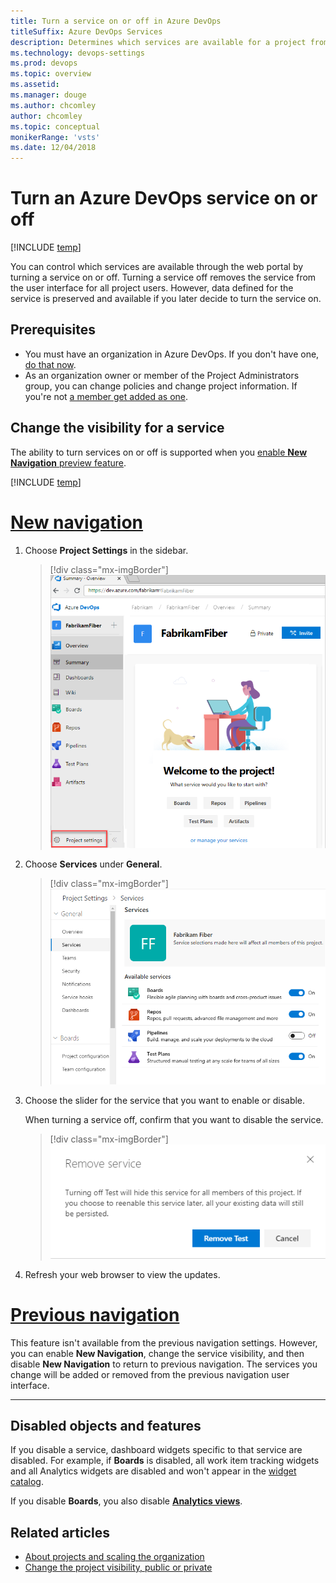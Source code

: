 ```yaml
---
title: Turn a service on or off in Azure DevOps
titleSuffix: Azure DevOps Services
description: Determines which services are available for a project from the web portal  
ms.technology: devops-settings
ms.prod: devops
ms.topic: overview
ms.assetid: 
ms.manager: douge
ms.author: chcomley
author: chcomley
ms.topic: conceptual
monikerRange: 'vsts'
ms.date: 12/04/2018
---
```


# Turn an Azure DevOps service on or off

[!INCLUDE [temp](../../_shared/version-vsts-only.md)]

You can control which services are available through the web portal by turning a service on or off. Turning a service off removes the service from the user interface for all project users. However, data defined for the service is preserved and available if you later decide to turn the service on.  

## Prerequisites

- You must have an organization in Azure DevOps. If you don't have one, [do that now](../../user-guide/sign-up-invite-teammates.md).   
- As an organization owner or member of the Project Administrators group, you can change policies and change project information. If you're not [a member get added as one](../security/set-project-collection-level-permissions.md#project-level).

## Change the visibility for a service  

The ability to turn services on or off is supported when you [enable **New Navigation** preview feature](../../project/navigation/preview-features.md). 

[!INCLUDE [temp](../../_shared/new-navigation-cloud.md)] 


# [New navigation](#tab/new-nav)  

1. Choose **Project Settings** in the sidebar.

	> [!div class="mx-imgBorder"]  
	> ![Open project settings](../../_shared/_img/settings/open-project-settings-vert-brn.png)  

0. Choose **Services** under **General**.     

	> [!div class="mx-imgBorder"]  
	> ![Project Settings>General>Services](_img/services/set-service-visibility.png)  

0. Choose the slider for the service that you want to enable or disable.  

	When turning a service off, confirm that you want to disable the service.

	> [!div class="mx-imgBorder"]  
	> ![Disable a service confirmation dialog](_img/services/remove-test-service.png)    

0. Refresh your web browser to view the updates. 


# [Previous navigation](#tab/previous-nav)

This feature isn't available from the previous navigation settings. However, you can enable **New Navigation**, change the service visibility, and then disable **New Navigation** to return to previous navigation. The services you change will be added or removed from the previous navigation user interface. 

---

## Disabled objects and features 
If you disable a service, dashboard widgets specific to that service are disabled. For example, if **Boards** is disabled, all work item tracking widgets and all Analytics widgets are disabled and won't appear in the [widget catalog](../../report/dashboards/widget-catalog.md). 

If you disable **Boards**, you also disable [**Analytics views**](../../report/analytics/what-are-analytics-views.md).


## Related articles
- [About projects and scaling the organization](../projects/about-projects.md)  
- [Change the project visibility, public or private](../public/make-project-public.md)